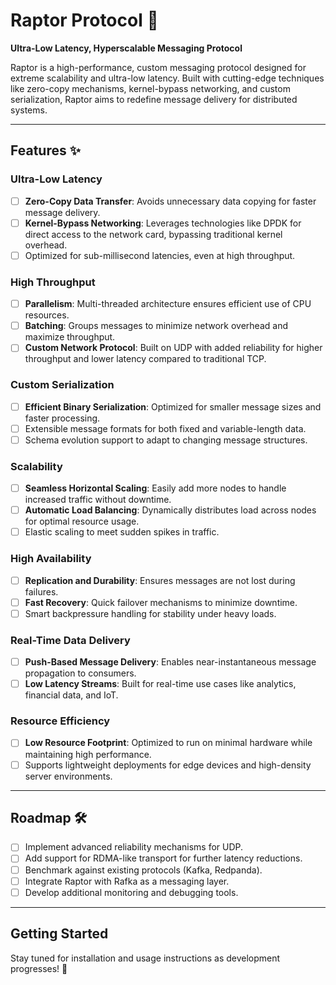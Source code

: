 # Raptor Protocol 🚀  
**Ultra-Low Latency, Hyperscalable Messaging Protocol**

Raptor is a high-performance, custom messaging protocol designed for extreme scalability and ultra-low latency. Built with cutting-edge techniques like zero-copy mechanisms, kernel-bypass networking, and custom serialization, Raptor aims to redefine message delivery for distributed systems.

---

## Features ✨

### **Ultra-Low Latency**
- [ ] **Zero-Copy Data Transfer**: Avoids unnecessary data copying for faster message delivery.
- [ ] **Kernel-Bypass Networking**: Leverages technologies like DPDK for direct access to the network card, bypassing traditional kernel overhead.
- [ ] Optimized for sub-millisecond latencies, even at high throughput.

### **High Throughput**
- [ ] **Parallelism**: Multi-threaded architecture ensures efficient use of CPU resources.
- [ ] **Batching**: Groups messages to minimize network overhead and maximize throughput.
- [ ] **Custom Network Protocol**: Built on UDP with added reliability for higher throughput and lower latency compared to traditional TCP.

### **Custom Serialization**
- [ ] **Efficient Binary Serialization**: Optimized for smaller message sizes and faster processing.
- [ ] Extensible message formats for both fixed and variable-length data.
- [ ] Schema evolution support to adapt to changing message structures.

### **Scalability**
- [ ] **Seamless Horizontal Scaling**: Easily add more nodes to handle increased traffic without downtime.
- [ ] **Automatic Load Balancing**: Dynamically distributes load across nodes for optimal resource usage.
- [ ] Elastic scaling to meet sudden spikes in traffic.

### **High Availability**
- [ ] **Replication and Durability**: Ensures messages are not lost during failures.
- [ ] **Fast Recovery**: Quick failover mechanisms to minimize downtime.
- [ ] Smart backpressure handling for stability under heavy loads.

### **Real-Time Data Delivery**
- [ ] **Push-Based Message Delivery**: Enables near-instantaneous message propagation to consumers.
- [ ] **Low Latency Streams**: Built for real-time use cases like analytics, financial data, and IoT.

### **Resource Efficiency**
- [ ] **Low Resource Footprint**: Optimized to run on minimal hardware while maintaining high performance.
- [ ] Supports lightweight deployments for edge devices and high-density server environments.

---

## Roadmap 🛠️
- [ ] Implement advanced reliability mechanisms for UDP.
- [ ] Add support for RDMA-like transport for further latency reductions.
- [ ] Benchmark against existing protocols (Kafka, Redpanda).
- [ ] Integrate Raptor with Rafka as a messaging layer.
- [ ] Develop additional monitoring and debugging tools.

---

## Getting Started
Stay tuned for installation and usage instructions as development progresses! 🚧
